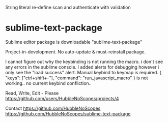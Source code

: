 String literal re-define scan and authenticate with validation
# sublime-text-package
Sublime editor package is downloadable "sublime-text-package"

Project-in-development. No auto-update & must-reinstall package.

I cannot figure out why the keybinding is not running the macro.
i don't see any errors in the sublime console. 
I added alerts for debugging however i only see the "load success" alert.
Manual keybind to keymap is required. { "keys": ["ctrl+shift+-"], "command": "run_javascript_macro" } is not working..
no current keybind confliction..


Read, Write, Edit - Please
https://github.com/users/HubbleNoScopes/projects/4

Contact
https://github.com/HubbleNoScopes
https://github.com/HubbleNoScopes/sublime-text-package
